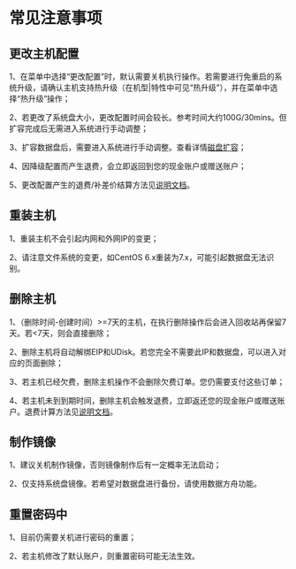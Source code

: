 

# 常见注意事项

## 更改主机配置

1、在菜单中选择“更改配置”时，默认需要关机执行操作。若需要进行免重启的系统升级，请确认主机支持热升级（在机型|特性中可见“热升级”），并在菜单中选择“热升级”操作；

2、若更改了系统盘大小，更改配置时间会较长。参考时间大约100G/30mins。但扩容完成后无需进入系统进行手动调整；

3、扩容数据盘后，需要进入系统进行手动调整。查看详情[磁盘扩容](uhost/guide/disk#磁盘扩容)；

4、因降级配置而产生退费，会立即返回到您的现金账户或赠送账户；

5、更改配置产生的退费/补差价结算方法见[说明文档](uhost/buy/configuration)。

## 重装主机

1、重装主机不会引起内网和外网IP的变更；

2、请注意文件系统的变更，如CentOS 6.x重装为7.x，可能引起数据盘无法识别。

## 删除主机

1、（删除时间-创建时间）>=7天的主机，在执行删除操作后会进入回收站再保留7天。若<7天，则会直接删除；

2、删除主机将自动解绑EIP和UDisk。若您完全不需要此IP和数据盘，可以进入对应的页面删除；

3、若主机已经欠费，删除主机操作不会删除欠费订单。您仍需要支付这些订单；

4、若主机未到到期时间，删除主机会触发退费，立即返还您的现金账户或赠送账户。退费计算方法见[说明文档](uhost/buy/configuration)。

## 制作镜像

1、建议关机制作镜像，否则镜像制作后有一定概率无法启动；

2、仅支持系统盘镜像。若希望对数据盘进行备份，请使用数据方舟功能。

## 重置密码中

1、目前仍需要关机进行密码的重置；

2、若主机修改了默认账户，则重置密码可能无法生效。
